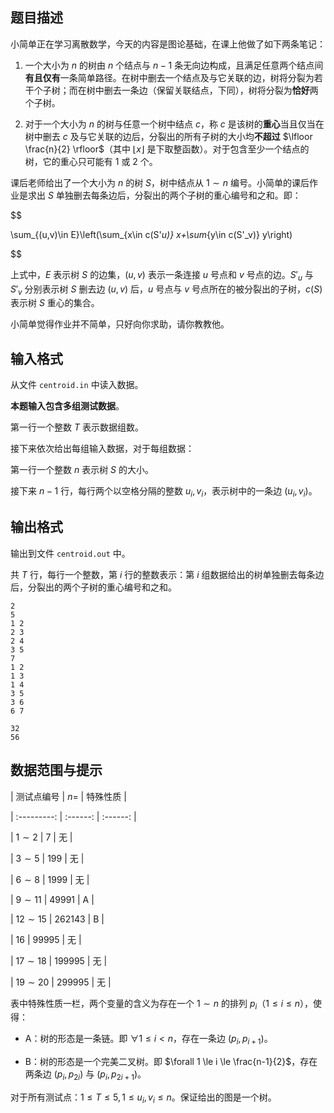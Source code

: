 ## 题目描述

小简单正在学习离散数学，今天的内容是图论基础，在课上他做了如下两条笔记：
1. 一个大小为 $n$ 的树由 $n$ 个结点与 $n − 1$ 条无向边构成，且满足任意两个结点间**有且仅有**一条简单路径。在树中删去一个结点及与它关联的边，树将分裂为若干个子树；而在树中删去一条边（保留关联结点，下同），树将分裂为**恰好**两个子树。
2. 对于一个大小为 $n$ 的树与任意一个树中结点 $c$，称 $c$ 是该树的**重心**当且仅当在树中删去 $c$ 及与它关联的边后，分裂出的所有子树的大小均**不超过** $\lfloor \frac{n}{2} \rfloor$（其中 $\lfloor x \rfloor$ 是下取整函数）。对于包含至少一个结点的树，它的重心只可能有 $1$ 或 $2$ 个。

课后老师给出了一个大小为 $n$ 的树 $S$，树中结点从 $1 \sim n$ 编号。小简单的课后作业是求出 $S$ 单独删去每条边后，分裂出的两个子树的重心编号和之和。即：

$$
\sum_{(u,v)\in E}\left(\sum_{x\in c(S'_u)} x+\sum_{y\in c(S'_v)} y\right)
$$

上式中，$E$ 表示树 $S$ 的边集，$(u, v)$ 表示一条连接 $u$ 号点和 $v$ 号点的边。$S'_u$ 与 $S'_v$ 分别表示树 $S$ 删去边 $(u, v)$ 后，$u$ 号点与 $v$ 号点所在的被分裂出的子树，$c(S)$ 表示树 $S$ 重心的集合。

小简单觉得作业并不简单，只好向你求助，请你教教他。

## 输入格式

从文件 `centroid.in` 中读入数据。

**本题输入包含多组测试数据**。

第一行一个整数 $T$ 表示数据组数。

接下来依次给出每组输入数据，对于每组数据：

第一行一个整数 $n$ 表示树 $S$ 的大小。

接下来 $n − 1$ 行，每行两个以空格分隔的整数 $u_i, v_i$，表示树中的一条边 $(u_i, v_i)$。

## 输出格式

输出到文件 `centroid.out` 中。

共 $T$ 行，每行一个整数，第 $i$ 行的整数表示：第 $i$ 组数据给出的树单独删去每条边后，分裂出的两个子树的重心编号和之和。

```input1
2
5
1 2
2 3
2 4
3 5
7
1 2
1 3
1 4
3 5
3 6
6 7
```

```output1
32
56
```

## 数据范围与提示

| 测试点编号  |   $n=$   | 特殊性质 |
| :---------: | :------: | :------: |
|  $1\sim 2$  |   $7$    |    无    |
|  $3\sim 5$  |  $199$   |    无    |
|  $6\sim 8$  |  $1999$  |    无    |
| $9\sim 11$  | $49991$  |    A     |
| $12\sim 15$ | $262143$ |    B     |
|    $16$     | $99995$  |    无    |
| $17\sim 18$ | $199995$ |    无    |
| $19\sim 20$ | $299995$ |    无    |

表中特殊性质一栏，两个变量的含义为存在一个 $1 \sim n$ 的排列 $p_i$（$1 \le i \le n$），使得：
- A：树的形态是一条链。即 $\forall 1 \le i < n$，存在一条边 $(p_i, p_{i+1})$。
- B：树的形态是一个完美二叉树。即 $\forall 1 \le i \le \frac{n-1}{2}$，存在两条边 $(p_i, p_{2i})$ 与 $(p_i, p_{2i+1})$。

对于所有测试点：$1 \le T \le 5 , 1 \le u_i, v_i \le n$。保证给出的图是一个树。

